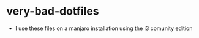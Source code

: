 # very-bad-dotfiles

 - I use these files on a manjaro installation using the i3 comunity edition


